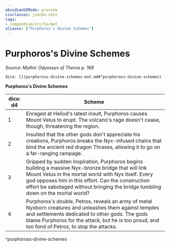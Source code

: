 ```yaml
---
obsidianUIMode: preview
cssclasses: json5e-note
tags:
- compendium/src/5e/mot
aliases: ["Purphoros's Divine Schemes"]
---
```

# Purphoros's Divine Schemes
*Source: Mythic Odysseys of Theros p. 169* 

`dice: [](purphoross-divine-schemes-mot.md#^purphoross-divine-schemes)`

**Purphoros's Divine Schemes**

| dice: d4 | Scheme |
|----------|--------|
| 1 | Enraged at Heliod's latest insult, Purphoros causes Mount Velus to erupt. The volcano's rage doesn't cease, though, threatening the region. |
| 2 | Insulted that the other gods don't appreciate his creations, Purphoros breaks the Nyx-infused chains that bind the ancient red dragon Thraxes, allowing it to go on a far-ranging rampage. |
| 3 | Gripped by sudden inspiration, Purphoros begins building a massive Nyx-bronze bridge that will link Mount Velus in the mortal world with Nyx itself. Every god opposes him in this effort. Can the construction effort be sabotaged without bringing the bridge tumbling down on the mortal world? |
| 4 | Purphoros's double, Petros, reveals an army of metal Nyxborn creatures and unleashes them against temples and settlements dedicated to other gods. The gods blame Purphoros for the attack, but he is too proud, and too fond of Petros, to stop the attacks. |
^purphoross-divine-schemes
